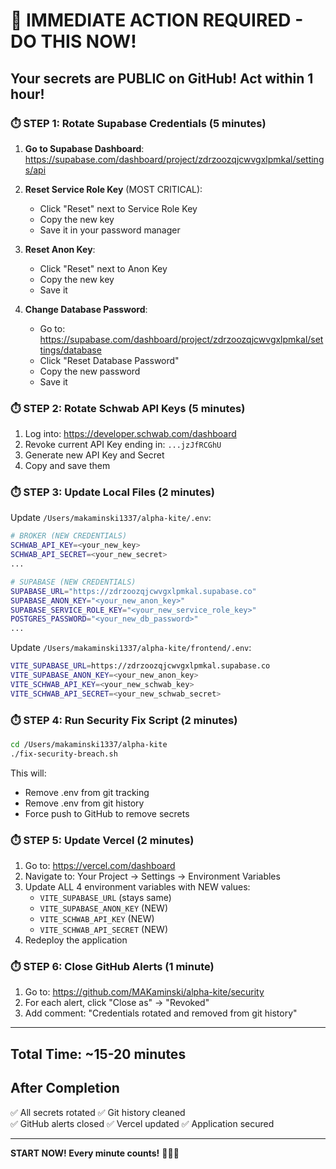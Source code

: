 # 🚨 IMMEDIATE ACTION REQUIRED - DO THIS NOW!

## Your secrets are PUBLIC on GitHub! Act within 1 hour!

### ⏱️ STEP 1: Rotate Supabase Credentials (5 minutes)

1. **Go to Supabase Dashboard**: https://supabase.com/dashboard/project/zdrzoozqjcwvgxlpmkal/settings/api

2. **Reset Service Role Key** (MOST CRITICAL):
   - Click "Reset" next to Service Role Key
   - Copy the new key
   - Save it in your password manager

3. **Reset Anon Key**:
   - Click "Reset" next to Anon Key  
   - Copy the new key
   - Save it

4. **Change Database Password**:
   - Go to: https://supabase.com/dashboard/project/zdrzoozqjcwvgxlpmkal/settings/database
   - Click "Reset Database Password"
   - Copy the new password
   - Save it

### ⏱️ STEP 2: Rotate Schwab API Keys (5 minutes)

1. Log into: https://developer.schwab.com/dashboard
2. Revoke current API Key ending in: `...jzJfRCGhU`
3. Generate new API Key and Secret
4. Copy and save them

### ⏱️ STEP 3: Update Local Files (2 minutes)

Update `/Users/makaminski1337/alpha-kite/.env`:
```bash
# BROKER (NEW CREDENTIALS)
SCHWAB_API_KEY=<your_new_key>
SCHWAB_API_SECRET=<your_new_secret>
...

# SUPABASE (NEW CREDENTIALS)
SUPABASE_URL="https://zdrzoozqjcwvgxlpmkal.supabase.co"
SUPABASE_ANON_KEY="<your_new_anon_key>"
SUPABASE_SERVICE_ROLE_KEY="<your_new_service_role_key>"
POSTGRES_PASSWORD="<your_new_db_password>"
...
```

Update `/Users/makaminski1337/alpha-kite/frontend/.env`:
```bash
VITE_SUPABASE_URL=https://zdrzoozqjcwvgxlpmkal.supabase.co
VITE_SUPABASE_ANON_KEY=<your_new_anon_key>
VITE_SCHWAB_API_KEY=<your_new_schwab_key>
VITE_SCHWAB_API_SECRET=<your_new_schwab_secret>
```

### ⏱️ STEP 4: Run Security Fix Script (2 minutes)

```bash
cd /Users/makaminski1337/alpha-kite
./fix-security-breach.sh
```

This will:
- Remove .env from git tracking
- Remove .env from git history
- Force push to GitHub to remove secrets

### ⏱️ STEP 5: Update Vercel (2 minutes)

1. Go to: https://vercel.com/dashboard
2. Navigate to: Your Project → Settings → Environment Variables
3. Update ALL 4 environment variables with NEW values:
   - `VITE_SUPABASE_URL` (stays same)
   - `VITE_SUPABASE_ANON_KEY` (NEW)
   - `VITE_SCHWAB_API_KEY` (NEW)
   - `VITE_SCHWAB_API_SECRET` (NEW)
4. Redeploy the application

### ⏱️ STEP 6: Close GitHub Alerts (1 minute)

1. Go to: https://github.com/MAKaminski/alpha-kite/security
2. For each alert, click "Close as" → "Revoked"
3. Add comment: "Credentials rotated and removed from git history"

---

## Total Time: ~15-20 minutes

## After Completion

✅ All secrets rotated
✅ Git history cleaned  
✅ GitHub alerts closed
✅ Vercel updated
✅ Application secured

---

**START NOW! Every minute counts!** 🏃‍♂️💨

